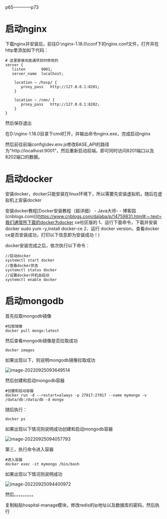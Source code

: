 p65————p73

# 启动nginx

下载nginx并安装后，前往D:\nginx-1.18.0\conf下的nginx.conf文件，打开并在http里添加如下代码：

```
# 这里是做尚医通项目时修改的
server {
   listen       9001;
   server_name  localhost;

    location ~ /hosp/ {
       proxy_pass   http://127.0.0.1:8201;
    }

    location ~ /cmn/ {
       proxy_pass   http://127.0.0.1:8202;
    }
}
```

然后保存退出



在D:\nginx-1.18.0目录下cmd打开，并输出命令nginx.exe，完成启动nginx



然后前往前端config\dev.env.js修改BASE_API的路径为"http://localhost:9001"，然后重新启动前端，即可同时访问8201端口以及8202端口的数据。





# 启动docker

安装docker，docker只能安装在linux环境下，所以需要先安装虚拟机，随后在虚拟机上安装docker

安装docker教程[Docker安装教程（超详细） - Java大师- - 博客园 (cnblogs.com)](https://www.cnblogs.com/dalaba/p/14759831.html#:~:text=我们通常所下载的docker为docker ce社区版的 1、运行下面命令，下载并安装docker sudo yum -y,install docker-ce 2、运行 docker version，查看docker ce是否安装成功，打印以下信息即为安装成功！)



docker安装完成之后，依次执行以下命令：

```
//启动docker
systemctl start docker
//查看docker状态
systemctl status docker
//设置docker开机自启动
systemctl enable docker
```







# 启动mongodb

首先拉取mongodb镜像

```
#拉取镜像 
docker pull mongo:latest
```

然后查看mongodb镜像是否拉取成功

```
docker images
```

如果出现以下，则说明mongodb镜像拉取成功

![image-20220925093649514](C:\Users\28154\AppData\Roaming\Typora\typora-user-images\image-20220925093649514.png)



然后创建和启动mongodb容器 

```
#创建和启动容器 
docker run -d --restart=always -p 27017:27017 --name mymongo -v /data/db:/data/db -d mongo
```

随后执行：

```
docker ps
```

如果出现以下情况则说明成功创建和启动mongodb容器 

![image-20220925094057793](C:\Users\28154\AppData\Roaming\Typora\typora-user-images\image-20220925094057793.png)



第三，执行命令进入容器

```
#进入容器 
docker exec -it mymongo /bin/bash 
```

如果出现以下情况则说明成功

![image-20220925094400972](C:\Users\28154\AppData\Roaming\Typora\typora-user-images\image-20220925094400972.png)



然后。。。。。。。。。





复制粘贴hospital-manage模块，修改redis的ip地址以及数据库的密码，然后执行

















